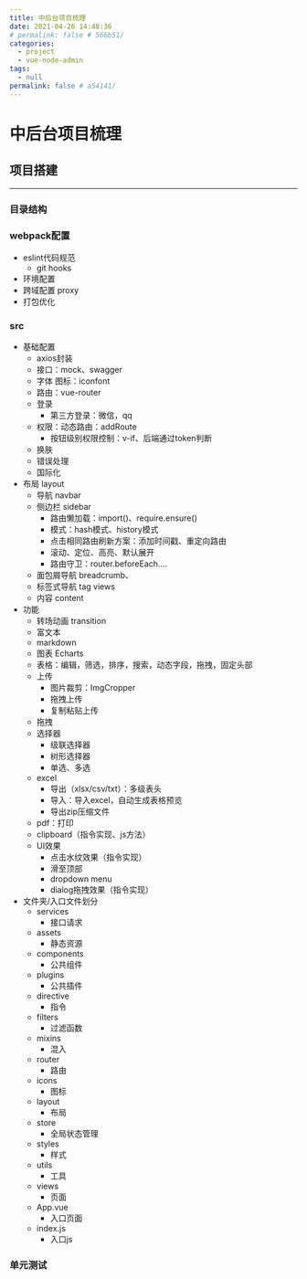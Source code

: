 ```yaml
---
title: 中后台项目梳理
date: 2021-04-26 14:48:36
# permalink: false # 566b51/
categories: 
  - project
  - vue-node-admin
tags: 
  - null
permalink: false # a54141/
---
```




# 中后台项目梳理


## 项目搭建
---

### 目录结构


### webpack配置

- eslint代码规范
    - git hooks
- 环境配置
- 跨域配置 proxy
- 打包优化



### src

- 基础配置
    - axios封装
    - 接口：mock、swagger
    - 字体 图标：iconfont
    - 路由：vue-router
    - 登录
        - 第三方登录：微信，qq
    - 权限：动态路由：addRoute
        - 按钮级别权限控制：v-if、后端通过token判断
    - 换肤
    - 错误处理
    - 国际化
- 布局 layout
    - 导航 navbar
    - 侧边栏 sidebar
        - 路由懒加载：import()、require.ensure()
        - 模式：hash模式、history模式
        - 点击相同路由刷新方案：添加时间戳、重定向路由
        - 滚动、定位、高亮、默认展开
        - 路由守卫：router.beforeEach....
    - 面包屑导航 breadcrumb、
    - 标签式导航 tag views
    - 内容 content
- 功能
    - 转场动画 transition
    - 富文本
    - markdown
    - 图表 Echarts
    - 表格：编辑，筛选，排序，搜索，动态字段，拖拽，固定头部
    - 上传
        - 图片裁剪：ImgCropper
        - 拖拽上传
        - 复制粘贴上传
    - 拖拽
    - 选择器
        - 级联选择器
        - 树形选择器
        - 单选、多选
    - excel
        - 导出（xlsx/csv/txt）：多级表头
        - 导入：导入excel，自动生成表格预览
        - 导出zip压缩文件
    - pdf：打印
    - clipboard（指令实现、js方法）
    - UI效果
        - 点击水纹效果（指令实现）
        - 滑至顶部
        - dropdown menu
        - dialog拖拽效果（指令实现）
- 文件夹/入口文件划分
    - services
        - 接口请求
    - assets
        - 静态资源
    - components
        - 公共组件
    - plugins
        - 公共插件
    - directive
        - 指令
    - filters
        - 过滤函数
    - mixins
        - 混入
    - router
        - 路由
    - icons
        - 图标
    - layout
        - 布局
    - store
        - 全局状态管理
    - styles
        - 样式
    - utils
        - 工具
    - views
        - 页面
    - App.vue
        - 入口页面
    - index.js
        - 入口js

### 单元测试




<fix-link label="Back" href="/project/vue-node-admin/"></fix-link>


